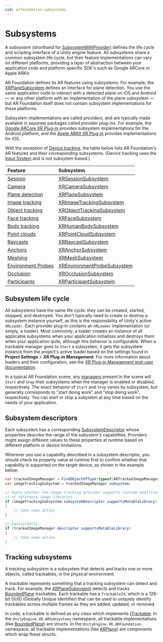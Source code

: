 ```yaml
---
uid: arfoundation-subsystems
---
```

# Subsystems

A *subsystem* (shorthand for [SubsystemWithProvider](xref:UnityEngine.SubsystemsImplementation.SubsystemWithProvider)) defines the life cycle and scripting interface of a Unity engine feature. All subsystems share a common subsystem life cycle, but their feature implementations can vary on different platforms, providing a layer of abstraction between your application code and platform-specific SDK's such as Google ARCore or Apple ARKit.

AR Foundation defines its AR features using subsystems. For example, the [XRPlaneSubsystem](xref:UnityEngine.XR.ARSubsystems.XRPlaneSubsystem) defines an interface for plane detection. You use the same application code to interact with a detected plane on iOS and Android — or any other platform with an implementation of the plane subsystem — but AR Foundation itself does not contain subsystem implementations for these platforms.

Subsystem implementations are called *providers*, and are typically made available in separate packages called *provider plug-ins*. For example, the [Google ARCore XR Plug-in](https://docs.unity3d.com/Packages/com.unity.xr.arcore@5.0/manual/index.html) provides subsystem implementations for the Android platform, and the [Apple ARKit XR Plug-in](https://docs.unity3d.com/Packages/com.unity.xr.arkit@5.0/manual/index.html) provides implementations for iOS.

With the exception of [Device tracking](xref:arfoundation-device-tracking), the table below lists AR Foundation's AR features and their corresponding subsystems. (Device tracking uses the [Input System](https://docs.unity3d.com/Packages/com.unity.inputsystem@latest) and is not subsytem-based.)

| Feature | Subsystem |
| :------ | :-------- |
| [Session](xref:arfoundation-session)                       | [XRSessionSubsystem](xref:UnityEngine.XR.ARSubsystems.XRSessionSubsystem) |
| [Camera](xref:arfoundation-camera)                         | [XRCameraSubsystem](xref:UnityEngine.XR.ARSubsystems.XRCameraSubsystem) |
| [Plane detection](xref:arfoundation-plane-detection)       | [XRPlaneSubsystem](xref:UnityEngine.XR.ARSubsystems.XRPlaneSubsystem) |
| [Image tracking](xref:arfoundation-image-tracking)         | [XRImageTrackingSubsystem](xref:UnityEngine.XR.ARSubsystems.XRImageTrackingSubsystem) |
| [Object tracking](xref:arfoundation-object-tracking)       | [XRObjectTrackingSubsystem](xref:UnityEngine.XR.ARSubsystems.XRObjectTrackingSubsystem) |
| [Face tracking](xref:arfoundation-face-tracking)           | [XRFaceSubsystem](xref:UnityEngine.XR.ARSubsystems.XRFaceSubsystem) |
| [Body tracking](xref:arfoundation-body-tracking)           | [XRHumanBodySubsystem](xref:UnityEngine.XR.ARSubsystems.XRHumanBodySubsystem) |
| [Point clouds](xref:arfoundation-point-clouds)             | [XRPointCloudSubsystem](xref:UnityEngine.XR.ARSubsystems.XRPointCloudSubsystem) |
| [Raycasts](xref:arfoundation-raycasts)                     | [XRRaycastSubsystem](xref:UnityEngine.XR.ARSubsystems.XRRaycastSubsystem) |
| [Anchors](xref:arfoundation-anchors)                       | [XRAnchorSubsystem](xref:UnityEngine.XR.ARSubsystems.XRAnchorSubsystem) |
| [Meshing](xref:arfoundation-meshing)                       | [XRMeshSubsystem](xref:UnityEngine.XR.XRMeshSubsystem) |
| [Environment Probes](xref:arfoundation-environment-probes) | [XREnvironmentProbeSubsystem](xref:UnityEngine.XR.ARSubsystems.XREnvironmentProbeSubsystem) |
| [Occlusion](xref:arfoundation-occlusion)                   | [XROcclusionSubsystem](xref:UnityEngine.XR.ARSubsystems.XROcclusionSubsystem) |
| [Participants](xref:arfoundation-participants)             | [XRParticipantSubsystem](xref:UnityEngine.XR.ARSubsystems.XRParticipantSubsystem) |

## Subsystem life cycle

All subsystems have the same life cycle: they can be created, started, stopped, and destroyed. You don't typically need to create or destroy a subsystem instance yourself, as this is the responsibility of Unity's active `XRLoader`. Each provider plug-in contains an `XRLoader` implementation (or simply, a loader).  Most commonly, a loader creates an instance of all applicable subsystems when your application initializes and destroys them when your application quits, although this behavior is configurable. When a trackable manager goes to `Start` a subsystem, it gets the subsystem instance from the project's active loader based on the settings found in **Project Settings** > **XR Plug-in Management**. For more information about loaders and their configuration, see the [XR Plug-in Management end-user documentation](https://docs.unity3d.com/Packages/com.unity.xr.management@latest?subfolder=/manual/EndUser.html).

In a typical AR Foundation scene, any [managers](xref:arfoundation-managers) present in the scene will `Start` and `Stop` their subsystems when the manager is enabled or disabled, respectively. The exact behavior of `Start` and `Stop` varies by subsystem, but generally corresponds to "start doing work" and "stop doing work", respectively. You can start or stop a subystem at any time based on the needs of your application.

## Subsystem descriptors

Each subsystem has a corresponding [SubsystemDescriptor](xref:UnityEngine.SubsystemsImplementation.SubsystemDescriptorWithProvider) whose properties describe the range of the subystem's capabilities. Providers might assign different values to these properties at runtime based on different platform or device limitations. 

Wherever you use a capability described in a subsystem descriptor, you should check its property value at runtime first to confirm whether that capability is supported on the target device, as shown in the example below:

```csharp
var trackedImageManager = FindObjectOfType(typeof(ARTrackedImageManager));
var imageTrackingSubystem = trackedImageManager.subsystem;

// Query whether the image tracking provider supports runtime modification
// of reference image libraries
if (imageTrackingSubsystem.subsystemDescriptor.supportsMutableLibrary)
{
    // take some action
}

// Equivalently:
if (trackedImageManager.descriptor.supportsMutableLibrary)
{
    // take some action
}
```

## Tracking subsystems

A *tracking subsystem* is a subsystem that detects and tracks one or more objects, called trackables, in the physical environment.

A *trackable* represents something that a tracking subsystem can detect and track. For example, the [XRPlaneSubsystem](xref:UnityEngine.XR.ARSubsystems.XRPlaneSubsystem) detects and tracks [BoundedPlane](xref:UnityEngine.XR.ARSubsystems.BoundedPlane) trackables. Each trackable has a `TrackableId`, which is a 128-bit GUID (Globally Unique Identifier) that can be used to uniquely identify trackables across multiple frames as they are added, updated, or removed.

In code, a trackable is defined as any class which implements [ITrackable](xref:UnityEngine.XR.ARSubsystems.ITrackable). In the `UnityEngine.XR.ARSubsystems` namespace, all trackable implementations (like [BoundedPlane](xref:UnityEngine.XR.ARSubsystems.BoundedPlane)) are structs. In the `UnityEngine.XR.ARFoundation` namespace, all trackable implementations (like [ARPlane](xref:UnityEngine.XR.ARFoundation.ARPlane)) are components which wrap these structs.
